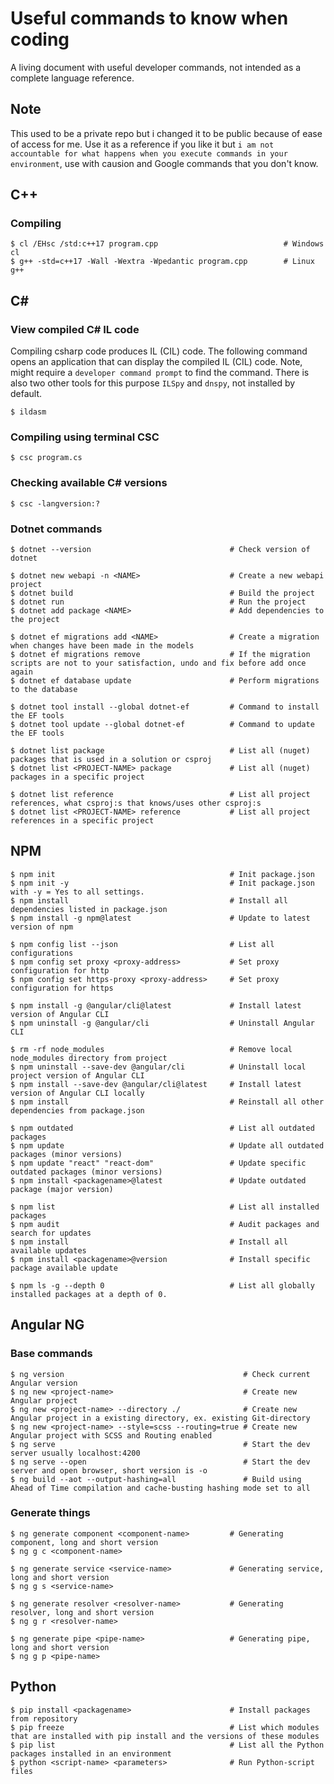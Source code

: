 # Useful commands to know when coding
A living document with useful developer commands, not intended as a complete language reference.

## Note
This used to be a private repo but i changed it to be public because of ease of access for me. Use it as a reference if you like it but `i am not accountable for what happens when you execute commands in your environment`, use with causion and Google commands that you don't know.

## C++
### Compiling
```
$ cl /EHsc /std:c++17 program.cpp                            # Windows cl
$ g++ -std=c++17 -Wall -Wextra -Wpedantic program.cpp        # Linux g++
```

## C#
### View compiled C# IL code
Compiling csharp code produces IL (CIL) code. The following command opens an application that can display the compiled IL (CIL) code. Note, might require a `developer command prompt` to find the command. There is also two other tools for this purpose `ILSpy` and `dnspy`, not installed by default.
```
$ ildasm
```

### Compiling using terminal CSC
```
$ csc program.cs
```

### Checking available C# versions
```
$ csc -langversion:?
```

### Dotnet commands
```
$ dotnet --version                               # Check version of dotnet

$ dotnet new webapi -n <NAME>                    # Create a new webapi project
$ dotnet build                                   # Build the project
$ dotnet run                                     # Run the project
$ dotnet add package <NAME>                      # Add dependencies to the project

$ dotnet ef migrations add <NAME>                # Create a migration when changes have been made in the models
$ dotnet ef migrations remove                    # If the migration scripts are not to your satisfaction, undo and fix before add once again
$ dotnet ef database update                      # Perform migrations to the database

$ dotnet tool install --global dotnet-ef         # Command to install the EF tools
$ dotnet tool update --global dotnet-ef          # Command to update the EF tools

$ dotnet list package                            # List all (nuget) packages that is used in a solution or csproj
$ dotnet list <PROJECT-NAME> package             # List all (nuget) packages in a specific project

$ dotnet list reference                          # List all project references, what csproj:s that knows/uses other csproj:s
$ dotnet list <PROJECT-NAME> reference           # List all project references in a specific project
```

## NPM
```
$ npm init                                       # Init package.json
$ npm init -y                                    # Init package.json with -y = Yes to all settings.
$ npm install                                    # Install all dependencies listed in package.json
$ npm install -g npm@latest                      # Update to latest version of npm

$ npm config list --json                         # List all configurations
$ npm config set proxy <proxy-address>           # Set proxy configuration for http
$ npm config set https-proxy <proxy-address>     # Set proxy configuration for https

$ npm install -g @angular/cli@latest             # Install latest version of Angular CLI
$ npm uninstall -g @angular/cli                  # Uninstall Angular CLI

$ rm -rf node_modules                            # Remove local node_modules directory from project
$ npm uninstall --save-dev @angular/cli          # Uninstall local project version of Angular CLI
$ npm install --save-dev @angular/cli@latest     # Install latest version of Angular CLI locally
$ npm install                                    # Reinstall all other dependencies from package.json

$ npm outdated                                   # List all outdated packages
$ npm update                                     # Update all outdated packages (minor versions)
$ npm update "react" "react-dom"                 # Update specific outdated packages (minor versions)
$ npm install <packagename>@latest               # Update outdated package (major version)

$ npm list                                       # List all installed packages 
$ npm audit                                      # Audit packages and search for updates
$ npm install                                    # Install all available updates
$ npm install <packagename>@version              # Install specific package available update

$ npm ls -g --depth 0                            # List all globally installed packages at a depth of 0.
```

## Angular NG
### Base commands
```
$ ng version                                        # Check current Angular version
$ ng new <project-name>                             # Create new Angular project
$ ng new <project-name> --directory ./              # Create new Angular project in a existing directory, ex. existing Git-directory
$ ng new <project-name> --style=scss --routing=true # Create new Angular project with SCSS and Routing enabled
$ ng serve                                          # Start the dev server usually localhost:4200
$ ng serve --open                                   # Start the dev server and open browser, short version is -o
$ ng build --aot --output-hashing=all               # Build using Ahead of Time compilation and cache-busting hashing mode set to all
```

### Generate things
```
$ ng generate component <component-name>         # Generating component, long and short version
$ ng g c <component-name>

$ ng generate service <service-name>             # Generating service, long and short version
$ ng g s <service-name>

$ ng generate resolver <resolver-name>           # Generating resolver, long and short version
$ ng g r <resolver-name>

$ ng generate pipe <pipe-name>                   # Generating pipe, long and short version
$ ng g p <pipe-name>
```

## Python
```
$ pip install <packagename>                      # Install packages from repository
$ pip freeze                                     # List which modules that are installed with pip install and the versions of these modules
$ pip list                                       # List all the Python packages installed in an environment
$ python <script-name> <parameters>              # Run Python-script files
```
